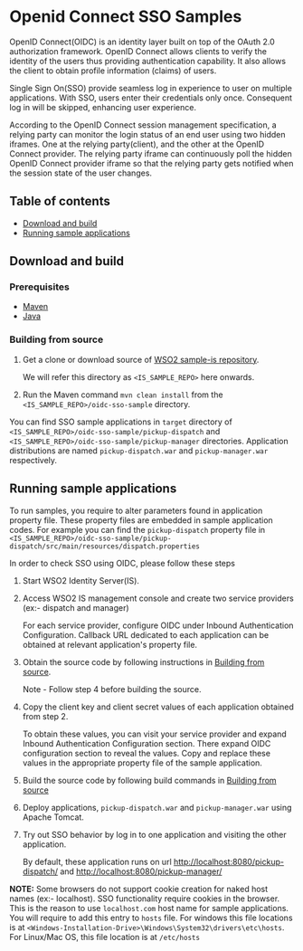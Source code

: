 # Openid Connect SSO Samples

OpenID Connect(OIDC) is an identity layer built on top of the OAuth 2.0 authorization framework.
OpenID Connect allows clients to verify the identity of the users thus providing authentication capability.
It also allows the client to obtain profile information (claims) of users.

Single Sign On(SSO) provide seamless log in experience to user on multiple applications.
With SSO, users enter their credentials only once. Consequent log in will be skipped, enhancing user experience.

According to the OpenID Connect session management specification, a relying party can monitor the login status of an end user
using two hidden iframes. One at the relying party(client), and the other at the OpenID Connect provider.
The relying party iframe can continuously poll the hidden OpenID Connect provider iframe so that the relying party
gets notified when the session state of the user changes.


## Table of contents

- [Download and build](#download-and-build)
- [Running sample applications](#running-sample-applications)

## Download and build

### Prerequisites

* [Maven](https://maven.apache.org/download.cgi)
* [Java](http://www.oracle.com/technetwork/java/javase/downloads)

### Building from source

1. Get a clone or download source of [WSO2 sample-is repository](https://github.com/wso2/samples-is).
   
   We will refer this directory as `<IS_SAMPLE_REPO>` here onwards.
2. Run the Maven command `mvn clean install` from the `<IS_SAMPLE_REPO>/oidc-sso-sample` directory.

You can find SSO sample applications in `target` directory of `<IS_SAMPLE_REPO>/oidc-sso-sample/pickup-dispatch`
and `<IS_SAMPLE_REPO>/oidc-sso-sample/pickup-manager` directories. Application distributions are named `pickup-dispatch.war` 
and `pickup-manager.war` respectively.

## Running sample applications

To run samples, you require to alter parameters found in application property file. These property files are embedded in
sample application codes. For example you can find the `pickup-dispatch` property file in 
`<IS_SAMPLE_REPO>/oidc-sso-sample/pickup-dispatch/src/main/resources/dispatch.properties`

In order to check SSO using OIDC, please follow these steps

1. Start WSO2 Identity Server(IS).
2. Access WSO2 IS management console and create two service providers (ex:- dispatch and manager)
   
   For each service provider, configure OIDC under Inbound Authentication Configuration. Callback URL dedicated
   to each application can be obtained at relevant application's property file.
3. Obtain the source code by following instructions in [Building from source](#building-from-source). 

   Note - Follow step 4 before building the source.
4. Copy the client key and client secret values of each application obtained from step 2.

   To obtain these values, you can visit your service provider and expand Inbound Authentication Configuration section.
   There expand OIDC configuration section to reveal the values. Copy and replace these values in the appropriate property
   file of the sample application.
5. Build the source code by following build commands in [Building from source](#building-from-source)
6. Deploy applications, `pickup-dispatch.war` and `pickup-manager.war` using Apache Tomcat.
7. Try out SSO behavior by log in to one application and visiting the other application.

   By default, these application runs on url [http://localhost:8080/pickup-dispatch/](http://localhost:8080/pickup-dispatch/)
   and [http://localhost:8080/pickup-manager/](http://localhost:8080/pickup-manager/)

**NOTE:** Some browsers do not support cookie creation for naked host names (ex:- localhost). SSO functionality require cookies 
in the browser. This is the reason to use `localhost.com` host name for sample applications. You will require to add this entry 
to `hosts` file. For windows this file locations is at `<Windows-Installation-Drive>\Windows\System32\drivers\etc\hosts`.
For Linux/Mac OS, this file location is at `/etc/hosts`